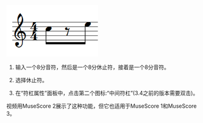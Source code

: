 ![beamOverRest](../images/beamOverRest.png)

1. 输入一个8分音符，然后是一个8分休止符，接着是一个8分音符。

2. 选择休止符。

3. 在“符杠属性”面板中，点击第二个图标:“中间符杠”(3.4之前的版本需要双击)。

视频用MuseScore 2展示了这种功能，但它也适用于MuseScore 1和MuseScore 3。
